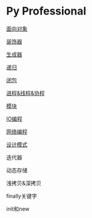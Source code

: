 # Py Professional

[面向对象](Py%20Professional/%E9%9D%A2%E5%90%91%E5%AF%B9%E8%B1%A1.md)

[装饰器](Py%20Professional/%E8%A3%85%E9%A5%B0%E5%99%A8.md)

[生成器](Py%20Professional/%E7%94%9F%E6%88%90%E5%99%A8.md)

[递归](Py%20Professional/%E9%80%92%E5%BD%92.md)

[闭包](Py%20Professional/%E9%97%AD%E5%8C%85.md)

[进程&线程&协程](Py%20Professional/%E8%BF%9B%E7%A8%8B&%E7%BA%BF%E7%A8%8B&%E5%8D%8F%E7%A8%8B.md)

[模块](Py%20Professional/%E6%A8%A1%E5%9D%97.md)

[IO编程](Py%20Professional/IO%E7%BC%96%E7%A8%8B.md)

[网络编程](Py%20Professional/%E7%BD%91%E7%BB%9C%E7%BC%96%E7%A8%8B.md)

[设计模式](Py%20Professional/%E8%AE%BE%E8%AE%A1%E6%A8%A1%E5%BC%8F.md)


迭代器

动态存储

浅拷贝&深拷贝

finally关键字

init和new
